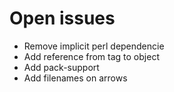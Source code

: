 # Open issues
 * Remove implicit perl dependencie
 * Add reference from tag to object 
 * Add pack-support
 * Add filenames on arrows
